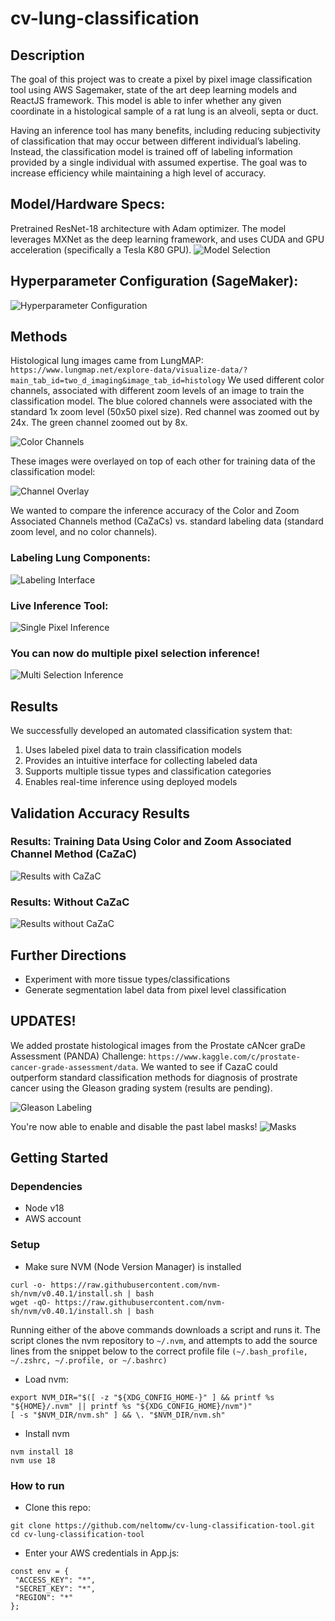 # cv-lung-classification

## Description
The goal of this project was to create a pixel by pixel image classification tool using AWS Sagemaker, state of the art deep learning models and ReactJS framework. This model is able to infer whether any given coordinate in a histological sample of a rat lung is an alveoli, septa or duct. 

Having an inference tool has many benefits, including reducing subjectivity of classification that may occur between different individual’s labeling. Instead, the classification model is trained off of labeling information provided by a single individual with assumed expertise.
The goal was to increase efficiency while maintaining a high level of accuracy.

## Model/Hardware Specs:
Pretrained ResNet-18 architecture with Adam optimizer. 
The model leverages MXNet as the deep learning framework, and uses CUDA and GPU acceleration (specifically a Tesla K80 GPU).
![Model Selection](https://newbai-ai-resources.s3.us-east-2.amazonaws.com/images/ALGORITH_SELECTION.png)


## Hyperparameter Configuration (SageMaker):
![Hyperparameter Configuration](https://newbai-ai-resources.s3.us-east-2.amazonaws.com/images/HYPERPARAMETERS.png)


## Methods
Histological lung images came from LungMAP: ```https://www.lungmap.net/explore-data/visualize-data/?main_tab_id=two_d_imaging&image_tab_id=histology```
We used different color channels, associated with different zoom levels of an image to train the classification model. 
The blue colored channels were associated with the standard 1x zoom level (50x50 pixel size). 
Red channel was zoomed out by 24x.
The green channel zoomed out by 8x. 

![Color Channels](https://newbai-ai-resources.s3.us-east-2.amazonaws.com/images/OTHER_THUMBNAILS.png)


These images were overlayed on top of each other for training data of the classification model: 

![Channel Overlay](https://newbai-ai-resources.s3.us-east-2.amazonaws.com/images/COLORED_THUMBNAIL.png)

We wanted to compare the inference accuracy of the Color and Zoom Associated Channels method (CaZaCs) vs. standard labeling data (standard zoom level, and no color channels). 


### Labeling Lung Components:
![Labeling Interface](https://newbai-ai-resources.s3.us-east-2.amazonaws.com/images/LABELING_GIF.gif)


### Live Inference Tool:
![Single Pixel Inference](https://newbai-ai-resources.s3.us-east-2.amazonaws.com/images/INFERENCE_CLICK_GIF.gif)


### You can now do multiple pixel selection inference!
![Multi Selection Inference](https://newbai-ai-resources.s3.us-east-2.amazonaws.com/images/INFERENCE_DRAG_GIF.gif)

## Results
We successfully developed an automated classification system that:
1. Uses labeled pixel data to train classification models
2. Provides an intuitive interface for collecting labeled data
3. Supports multiple tissue types and classification categories
4. Enables real-time inference using deployed models


## Validation Accuracy Results
### Results: Training Data Using Color and Zoom Associated Channel Method (CaZaC)

![Results with CaZaC](https://newbai-ai-resources.s3.us-east-2.amazonaws.com/images/GRAPH_LABELED_PROCESSED.png)


### Results: Without CaZaC

![Results without CaZaC](https://newbai-ai-resources.s3.us-east-2.amazonaws.com/images/GRAPH_LABELED_BASIC.png)
 

## Further Directions
* Experiment with more tissue types/classifications
* Generate segmentation label data from pixel level classification

## UPDATES!
We added prostate histological images from the Prostate cANcer graDe Assessment (PANDA) Challenge: ```https://www.kaggle.com/c/prostate-cancer-grade-assessment/data```. 
We wanted to see if CazaC could outperform standard classification methods for diagnosis of prostrate cancer using the Gleason grading system (results are pending).

![Gleason Labeling](https://newbai-ai-resources.s3.us-east-2.amazonaws.com/images/BASIC_LABELING_GIF.gif)

You're now able to enable and disable the past label masks!
![Masks](https://newbai-ai-resources.s3.us-east-2.amazonaws.com/images/MASK_GIF.gif)

## Getting Started

### Dependencies
* Node v18
* AWS account

### Setup
* Make sure NVM (Node Version Manager) is installed
```
curl -o- https://raw.githubusercontent.com/nvm-sh/nvm/v0.40.1/install.sh | bash
wget -qO- https://raw.githubusercontent.com/nvm-sh/nvm/v0.40.1/install.sh | bash
```
Running either of the above commands downloads a script and runs it. 
The script clones the nvm repository to ```~/.nvm```, and attempts to add the source lines from the snippet below to the correct profile file ```(~/.bash_profile, ~/.zshrc, ~/.profile, or ~/.bashrc)```

* Load nvm:
```
export NVM_DIR="$([ -z "${XDG_CONFIG_HOME-}" ] && printf %s "${HOME}/.nvm" || printf %s "${XDG_CONFIG_HOME}/nvm")"
[ -s "$NVM_DIR/nvm.sh" ] && \. "$NVM_DIR/nvm.sh" 
```

* Install nvm
```
nvm install 18
nvm use 18
```
### How to run
* Clone this repo:
```
git clone https://github.com/neltomw/cv-lung-classification-tool.git
cd cv-lung-classification-tool
```
* Enter your AWS credentials in App.js:
```
const env = {
 "ACCESS_KEY": "*",
 "SECRET_KEY": "*",
 "REGION": "*"
};
```
